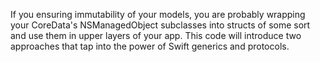 If you ensuring immutability of your models, you are probably wrapping your CoreData's NSManagedObject subclasses into structs of some sort and use them in upper layers of your app. This code will introduce two approaches that tap into the power of Swift generics and protocols.
